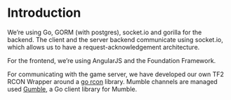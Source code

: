 # Introduction

We’re using Go, GORM (with postgres), socket.io and gorilla for the backend. The client
and the server backend communicate using socket.io, which allows us to have
a request-acknowledgement architecture.

For the frontend, we’re using AngularJS and the Foundation Framework.

For communicating with the game server, we have developed our own TF2 RCON
Wrapper around a [go rcon](https://github.com/james4k/rcon) library. Mumble channels are managed used
[Gumble](https://github.com/layeh/gumble), a Go client library for Mumble.
